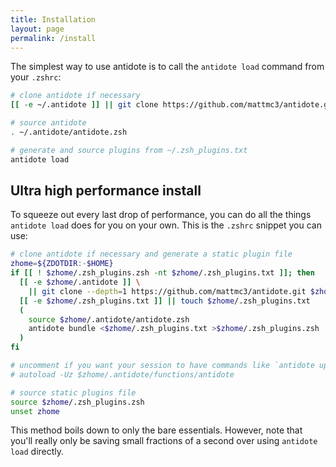 ```yaml
---
title: Installation
layout: page
permalink: /install
---
```


The simplest way to use antidote is to call the `antidote load` command from your
`.zshrc`:

```zsh
# clone antidote if necessary
[[ -e ~/.antidote ]] || git clone https://github.com/mattmc3/antidote.git ~/.antidote

# source antidote
. ~/.antidote/antidote.zsh

# generate and source plugins from ~/.zsh_plugins.txt
antidote load
```

## Ultra high performance install

To squeeze out every last drop of performance, you can do all the things `antidote load`
does for you on your own. This is the `.zshrc` snippet you can use:

```zsh
# clone antidote if necessary and generate a static plugin file
zhome=${ZDOTDIR:-$HOME}
if [[ ! $zhome/.zsh_plugins.zsh -nt $zhome/.zsh_plugins.txt ]]; then
  [[ -e $zhome/.antidote ]] \
    || git clone --depth=1 https://github.com/mattmc3/antidote.git $zhome/.antidote
  [[ -e $zhome/.zsh_plugins.txt ]] || touch $zhome/.zsh_plugins.txt
  (
    source $zhome/.antidote/antidote.zsh
    antidote bundle <$zhome/.zsh_plugins.txt >$zhome/.zsh_plugins.zsh
  )
fi

# uncomment if you want your session to have commands like `antidote update`
# autoload -Uz $zhome/.antidote/functions/antidote

# source static plugins file
source $zhome/.zsh_plugins.zsh
unset zhome
```

This method boils down to only the bare essentials. However, note that you'll really
only be saving small fractions of a second over using `antidote load` directly.
